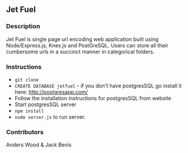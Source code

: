 ## Jet Fuel

### Description
Jet Fuel is single page url encoding web application built using Node/Express.js, Knex.js and PostGreSQL. Users can store all their cumbersome urls in a succinct manner in categorical folders.

### Instructions
* `git clone`
* `CREATE DATABASE jetfuel` - if you don't have postgresSQL go install it here: http://postgresapp.com/
* Follow the installation instructions for postgresSQL from website
* Start postgresSQL server
* `npm install`
* `node server.js` to run server.

### Contributors
Anders Wood & Jack Bevis

